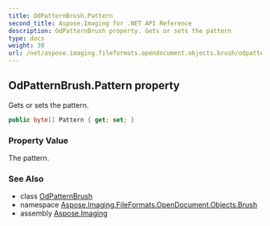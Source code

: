 ```yaml
---
title: OdPatternBrush.Pattern
second_title: Aspose.Imaging for .NET API Reference
description: OdPatternBrush property. Gets or sets the pattern
type: docs
weight: 30
url: /net/aspose.imaging.fileformats.opendocument.objects.brush/odpatternbrush/pattern/
---
```

## OdPatternBrush.Pattern property

Gets or sets the pattern.

```csharp
public byte[] Pattern { get; set; }
```

### Property Value

The pattern.

### See Also

* class [OdPatternBrush](../)
* namespace [Aspose.Imaging.FileFormats.OpenDocument.Objects.Brush](../../odpatternbrush/)
* assembly [Aspose.Imaging](../../../)


